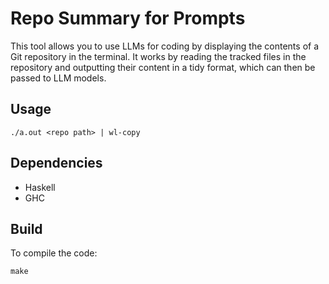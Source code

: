 # Repo Summary for Prompts

This tool allows you to use LLMs for coding by displaying the contents of a Git repository in the terminal. It works by reading the tracked files in the repository and outputting their content in a tidy format, which can then be passed to LLM models.

## Usage

```
./a.out <repo path> | wl-copy
```

## Dependencies

- Haskell
- GHC

## Build

To compile the code:

```
make
```